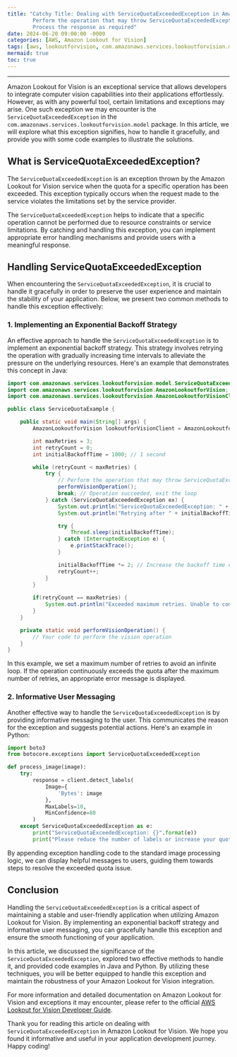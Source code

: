 ```yaml
---
title: "Catchy Title: Dealing with ServiceQuotaExceededException in Amazon Lookout for Vision
        Perform the operation that may throw ServiceQuotaExceededException
        Process the response as required"
date: 2024-06-20 09:00:00 -0000
categories: [AWS, Amazon Lookout for Vision]
tags: [aws, lookoutforvision, com.amazonaws.services.lookoutforvision.model]
mermaid: true
toc: true
---
```



---

Amazon Lookout for Vision is an exceptional service that allows developers to integrate computer vision capabilities into their applications effortlessly. However, as with any powerful tool, certain limitations and exceptions may arise. One such exception we may encounter is the `ServiceQuotaExceededException` in the `com.amazonaws.services.lookoutforvision.model` package. In this article, we will explore what this exception signifies, how to handle it gracefully, and provide you with some code examples to illustrate the solutions.

## What is ServiceQuotaExceededException?

The `ServiceQuotaExceededException` is an exception thrown by the Amazon Lookout for Vision service when the quota for a specific operation has been exceeded. This exception typically occurs when the request made to the service violates the limitations set by the service provider. 

The `ServiceQuotaExceededException` helps to indicate that a specific operation cannot be performed due to resource constraints or service limitations. By catching and handling this exception, you can implement appropriate error handling mechanisms and provide users with a meaningful response.

## Handling ServiceQuotaExceededException

When encountering the `ServiceQuotaExceededException`, it is crucial to handle it gracefully in order to preserve the user experience and maintain the stability of your application. Below, we present two common methods to handle this exception effectively: 

### 1. Implementing an Exponential Backoff Strategy

An effective approach to handle the `ServiceQuotaExceededException` is to implement an exponential backoff strategy. This strategy involves retrying the operation with gradually increasing time intervals to alleviate the pressure on the underlying resources. Here's an example that demonstrates this concept in Java:

```java
import com.amazonaws.services.lookoutforvision.model.ServiceQuotaExceededException;
import com.amazonaws.services.lookoutforvision.AmazonLookoutforVision;
import com.amazonaws.services.lookoutforvision.AmazonLookoutforVisionClientBuilder;

public class ServiceQuotaExample {

    public static void main(String[] args) {
        AmazonLookoutforVision lookoutforVisionClient = AmazonLookoutforVisionClientBuilder.defaultClient();

        int maxRetries = 3;
        int retryCount = 0;
        int initialBackoffTime = 1000; // 1 second

        while (retryCount < maxRetries) {
            try {
                // Perform the operation that may throw ServiceQuotaExceededException
                performVisionOperation();
                break; // Operation succeeded, exit the loop
            } catch (ServiceQuotaExceededException ex) {
                System.out.println("ServiceQuotaExceededException: " + ex.getMessage());
                System.out.println("Retrying after " + initialBackoffTime + " milliseconds...");

                try {
                    Thread.sleep(initialBackoffTime);
                } catch (InterruptedException e) {
                    e.printStackTrace();
                }

                initialBackoffTime *= 2; // Increase the backoff time exponentially
                retryCount++;
            }
        }
        
        if(retryCount == maxRetries) {
            System.out.println("Exceeded maximum retries. Unable to complete operation.");
        }
    }

    private static void performVisionOperation() {
        // Your code to perform the vision operation
    }
}
```

In this example, we set a maximum number of retries to avoid an infinite loop. If the operation continuously exceeds the quota after the maximum number of retries, an appropriate error message is displayed.

### 2. Informative User Messaging

Another effective way to handle the `ServiceQuotaExceededException` is by providing informative messaging to the user. This communicates the reason for the exception and suggests potential actions. Here's an example in Python:

```python
import boto3
from botocore.exceptions import ServiceQuotaExceededException

def process_image(image):
    try:
        response = client.detect_labels(
            Image={
                'Bytes': image
            },
            MaxLabels=10,
            MinConfidence=80
        )
    except ServiceQuotaExceededException as e:
        print("ServiceQuotaExceededException: {}".format(e))
        print("Please reduce the number of labels or increase your quota.")
```

By appending exception handling code to the standard image processing logic, we can display helpful messages to users, guiding them towards steps to resolve the exceeded quota issue.

## Conclusion

Handling the `ServiceQuotaExceededException` is a critical aspect of maintaining a stable and user-friendly application when utilizing Amazon Lookout for Vision. By implementing an exponential backoff strategy and informative user messaging, you can gracefully handle this exception and ensure the smooth functioning of your application.

In this article, we discussed the significance of the `ServiceQuotaExceededException`, explored two effective methods to handle it, and provided code examples in Java and Python. By utilizing these techniques, you will be better equipped to handle this exception and maintain the robustness of your Amazon Lookout for Vision integration.

For more information and detailed documentation on Amazon Lookout for Vision and exceptions it may encounter, please refer to the official [AWS Lookout for Vision Developer Guide](https://docs.aws.amazon.com/lookout-for-vision/latest/developer-guide/).

Thank you for reading this article on dealing with `ServiceQuotaExceededException` in Amazon Lookout for Vision. We hope you found it informative and useful in your application development journey. Happy coding!